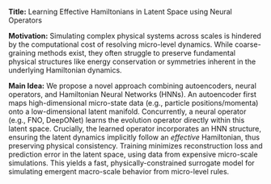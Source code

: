 **Title:** Learning Effective Hamiltonians in Latent Space using Neural Operators

**Motivation:** Simulating complex physical systems across scales is hindered by the computational cost of resolving micro-level dynamics. While coarse-graining methods exist, they often struggle to preserve fundamental physical structures like energy conservation or symmetries inherent in the underlying Hamiltonian dynamics.

**Main Idea:** We propose a novel approach combining autoencoders, neural operators, and Hamiltonian Neural Networks (HNNs). An autoencoder first maps high-dimensional micro-state data (e.g., particle positions/momenta) onto a low-dimensional latent manifold. Concurrently, a neural operator (e.g., FNO, DeepONet) learns the evolution operator directly within this latent space. Crucially, the learned operator incorporates an HNN structure, ensuring the latent dynamics implicitly follow an *effective* Hamiltonian, thus preserving physical consistency. Training minimizes reconstruction loss and prediction error in the latent space, using data from expensive micro-scale simulations. This yields a fast, physically-constrained surrogate model for simulating emergent macro-scale behavior from micro-level rules.